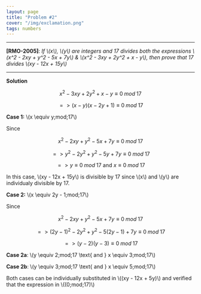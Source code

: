 ```yaml
---
layout: page
title: "Problem #2"
cover: "/img/exclamation.png"
tags: numbers
---
```


---

**[RMO-2005]**: *If \\(x\\), \\(y\\) are integers and 17 divides both the expressions \\(x^2 - 2xy + y^2 - 5x + 7y\\) & \\(x^2 - 3xy + 2y^2 + x - y\\), then prove that 17 divides \\(xy - 12x + 15y\\)*

---

**Solution**


$$x^2 - 3xy + 2y^2 + x - y \equiv 0\;mod\;17$$

$$=> (x-y)(x - 2y + 1) \equiv 0\;mod\;17$$

**Case 1:** \\(x \equiv y\;mod\;17\\)

Since 

$$x^2 - 2xy + y^2 - 5x + 7y \equiv 0\;mod\;17$$

$$=> y^2 - 2y^2 + y^2 - 5y + 7y \equiv 0\;mod\;17$$

$$=> y \equiv 0\;mod\;17 \text{ and } x \equiv 0\;mod\;17$$

In this case, \\(xy - 12x + 15y\\) is divisible by 17 since \\(x\\) and \\(y\\) are individualy divisible by 17.

**Case 2:** \\(x \equiv 2y - 1\;mod\;17\\)

Since 

$$x^2 - 2xy + y^2 - 5x + 7y \equiv 0\;mod\;17$$

$$=> (2y-1)^2 - 2y^2 + y^2 - 5(2y-1) + 7y \equiv 0\;mod\;17$$

$$=> (y-2)(y-3) \equiv 0\;mod\;17$$

**Case 2a**: \\(y \equiv 2\;mod\;17 \text{ and } x \equiv 3\;mod\;17\\)

**Case 2b**: \\(y \equiv 3\;mod\;17 \text{ and } x \equiv 5\;mod\;17\\)

Both cases can be individually substituted in \\((xy - 12x + 5y)\\) and verified that the expression in \\((0\;mod\;17)\\)
